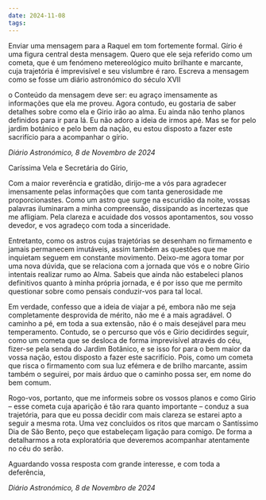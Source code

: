 ```yaml
---
date: 2024-11-08
tags:
---
```

Enviar uma mensagem para a Raquel em tom fortemente formal.  Gírio é uma figura central desta mensagem. Quero que ele seja referido como um cometa, que é um fenómeno metereológico muito brilhante e marcante, cuja trajetória é imprevisível e seu vislumbre é raro. Escreva a mensagem como se fosse um diário astronómico do século XVII

o Conteúdo da mensagem deve ser:  eu agraço imensamente as informações que ela me proveu. Agora contudo, eu gostaria de saber detalhes sobre como ela e Girio irão ao alma. Eu ainda não tenho planos definidos para ir para lá. Eu não adoro a ideia de irmos apé. Mas se for pelo jardim botánico e pelo bem da nação, eu estou disposto a fazer este sacrifício para a acompanhar o  gírio. 

*Diário Astronómico, 8 de Novembro de 2024*

Caríssima Vela e Secretária do Gírio,

Com a maior reverência e gratidão, dirijo-me a vós para agradecer imensamente pelas informações que com tanta generosidade me proporcionastes. Como um astro que surge na escuridão da noite, vossas palavras iluminaram a minha compreensão, dissipando as incertezas que me afligiam. Pela clareza e acuidade dos vossos apontamentos, sou vosso devedor, e vos agradeço com toda a sinceridade.

Entretanto, como os astros cujas trajetórias se desenham no firmamento e jamais permanecem imutáveis, assim também as questões que me inquietam seguem em constante movimento. Deixo-me agora tomar por uma nova dúvida, que se relaciona com a jornada que vós e o nobre Girio intentais realizar rumo ao Alma. Sabeis que ainda não estabeleci planos definitivos quanto à minha própria jornada, e é por isso que me permito questionar sobre como pensais conduzir-vos para tal local.

Em verdade, confesso que a ideia de viajar a pé, embora não me seja completamente desprovida de mérito, não me é a mais agradável. O caminho a pé, em toda a sua extensão, não é o mais desejável para meu temperamento. Contudo, se o percurso que vós e Girio decidirdes seguir, como um cometa que se desloca de forma imprevisível através do céu, fizer-se pela senda do Jardim Botânico, e se isso for para o bem maior da vossa nação, estou disposto a fazer este sacrifício. Pois, como um cometa que risca o firmamento com sua luz efémera e de brilho marcante, assim também o seguirei, por mais árduo que o caminho possa ser, em nome do bem comum.

Rogo-vos, portanto, que me informeis sobre os vossos planos e como Girio – esse cometa cuja aparição é tão rara quanto importante – conduz a sua trajetória, para que eu possa decidir com mais clareza se estarei apto a seguir a mesma rota. Uma vez concluidos os ritos que marcam o Santíssimo Dia de São Bento, peço que estabeleçam ligação para comigo. De forma a detalharmos a rota exploratória que deveremos acompanhar atentamente no céu do serão. 

Aguardando vossa resposta com grande interesse, e com toda a deferência,

*Diário Astronómico, 8 de Novembro de 2024*
